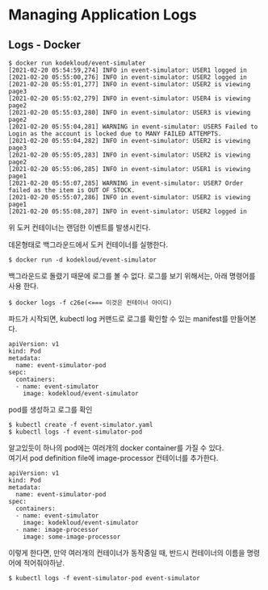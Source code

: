 # Managing Application Logs
## Logs - Docker
```
$ docker run kodekloud/event-simulater
[2021-02-20 05:54:59,274] INFO in event-simulator: USER1 logged in
[2021-02-20 05:55:00,276] INFO in event-simulator: USER2 logged in
[2021-02-20 05:55:01,277] INFO in event-simulator: USER2 is viewing page3
[2021-02-20 05:55:02,279] INFO in event-simulator: USER4 is viewing page2
[2021-02-20 05:55:03,280] INFO in event-simulator: USER3 is viewing page2
[2021-02-20 05:55:04,281] WARNING in event-simulator: USER5 Failed to Login as the account is locked due to MANY FAILED ATTEMPTS.
[2021-02-20 05:55:04,282] INFO in event-simulator: USER2 is viewing page3
[2021-02-20 05:55:05,283] INFO in event-simulator: USER2 is viewing page2
[2021-02-20 05:55:06,285] INFO in event-simulator: USER1 is viewing page1
[2021-02-20 05:55:07,285] WARNING in event-simulator: USER7 Order failed as the item is OUT OF STOCK.
[2021-02-20 05:55:07,286] INFO in event-simulator: USER2 is viewing page1
[2021-02-20 05:55:08,287] INFO in event-simulator: USER2 logged in

```
위 도커 컨테이너는 랜덤한 이벤트를 발생시킨다.

데몬형태로 백그라운드에서 도커 컨테이너를 실행한다.
```
$ docker run -d kodekloud/event-simulator
```

백그라운드로 돌렸기 때문에 로그를 볼 수 없다.
로그를 보기 위해서는, 아래 명령어를 사용 한다.

```
$ docker logs -f c26e(<=== 이것은 컨테이너 아이디)
```

파드가 시작되면, kubectl log 커맨드로 로그를 확인할 수 있는 manifest를 만들어본다.
```
apiVersion: v1
kind: Pod
metadata:
  name: event-simulator-pod
sepc:
  containers:
  - name: event-simulator
    image: kodekloud/event-simulator
```
pod를 생성하고 로그를 확인
```
$ kubectl create -f event-simulator.yaml
$ kubectl logs -f event-simulator-pod
```

알고있듯이 하나의 pod에는 여러개의 docker container를 가질 수 있다.  
여기서 pod definition file에 image-processor 컨테이너를 추가한다.
```
apiVersion: v1
kind: Pod
metadata:
  name: event-simulator-pod
spec:
  containers:
  - name: event-simulator
    image: kodekloud/event-simulator
  - name: image-processor
    image: some-image-processor
```
이렇게 한다면, 만약 여러개의 컨테이너가 동작중일 때, 반드시 컨테이너의 이름을 명령어에 적어줘야하낟.
```
$ kubectl logs -f event-simulator-pod event-simulator
```
